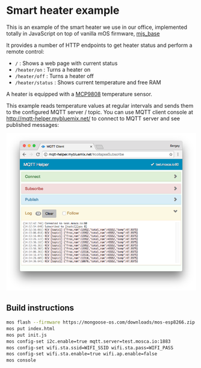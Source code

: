 # Smart heater example

This is an example of the smart heater we use in our office,
implemented totally in JavaScript on top of vanilla mOS firmware,
[mjs\_base](https://github.com/cesanta/mongoose-os/tree/master/fw/examples/mjs_base)

It provides
a number of HTTP endpoints to get heater status and perform a remote control:

- `/` : Shows a web page with current status
- `/heater/on` : Turns a heater on
- `/heater/off` : Turns a heater off
- `/heater/status` : Shows current temperature and free RAM

A heater is equipped with a
[MCP9808](http://www.microchip.com/wwwproducts/en/en556182) temperature sensor.

This example reads temperature values at regular intervals and sends
them to the configured MQTT server / topic. You can use MQTT client console
at http://mqtt-helper.mybluemix.net/ to connect to MQTT server and
see published messages:

![Screenshot](screenshot.png?raw=true)

## Build instructions

```bash
mos flash --firmware https://mongoose-os.com/downloads/mos-esp8266.zip
mos put index.html
mos put init.js
mos config-set i2c.enable=true mqtt.server=test.mosca.io:1883
mos config-set wifi.sta.ssid=WIFI_SSID wifi.sta.pass=WIFI_PASS
mos config-set wifi.sta.enable=true wifi.ap.enable=false
mos console
```
